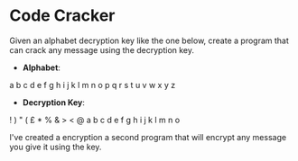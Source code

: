 # Code Cracker

Given an alphabet decryption key like the one below, create a program that can crack any message using the decryption key.

- **Alphabet**:

a b c d e f g h i j k l m n o p q r s t u v w x y z

- **Decryption Key**:

! ) " ( £ * % & > < @ a b c d e f g h i j k l m n o

I've created a encryption a second program that will encrypt any message you give it using the key.
